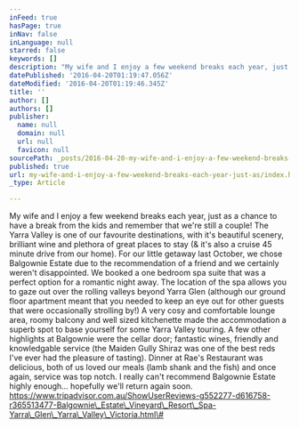 ```yaml
---
inFeed: true
hasPage: true
inNav: false
inLanguage: null
starred: false
keywords: []
description: "My wife and I enjoy a few weekend breaks each year, just as a chance to have a break from the kids and remember that we're still a couple! The Yarra Valley is one of our favourite destinations, with it's beautiful scenery, brilliant wine and plethora of great places to stay (& it's also a cruise 45 minute drive from our home). For our little getaway last October, we chose Balgownie Estate due to the recommendation of a friend and we certainly weren't disappointed. We booked a one bedroom spa suite that was a perfect option for a romantic night away. The location of the spa allows you to gaze out over the rolling valleys beyond Yarra Glen (although our ground floor apartment meant that you needed to keep an eye out for other guests that were occasionally strolling by!) A very cosy and comfortable lounge area, roomy balcony and well sized kitchenette made the accommodation a superb spot to base yourself for some Yarra Valley touring. A few other highlights at Balgownie were the cellar door; fantastic wines, friendly and knowledgable service (the Maiden Gully Shiraz was one of the best reds I've ever had the pleasure of tasting). Dinner at Rae's Restaurant was delicious, both of us loved our meals (lamb shank and the fish) and once again, service was top notch. I really can't recommend Balgownie Estate highly enough... hopefully we'll return again soon. https://www.tripadvisor.com.au/ShowUserReviews-g552277-d616758-r365513477-Balgownie_Estate_Vineyard_Resort_Spa-Yarra_Glen_Yarra_Valley_Victoria.html#"
datePublished: '2016-04-20T01:19:47.056Z'
dateModified: '2016-04-20T01:19:46.345Z'
title: ''
author: []
authors: []
publisher:
  name: null
  domain: null
  url: null
  favicon: null
sourcePath: _posts/2016-04-20-my-wife-and-i-enjoy-a-few-weekend-breaks-each-year-just-as.md
published: true
url: my-wife-and-i-enjoy-a-few-weekend-breaks-each-year-just-as/index.html
_type: Article

---
```

My wife and I enjoy a few weekend breaks each year, just as a chance to have a break from the kids and remember that we're still a couple! The Yarra Valley is one of our favourite destinations, with it's beautiful scenery, brilliant wine and plethora of great places to stay (& it's also a cruise 45 minute drive from our home). For our little getaway last October, we chose Balgownie Estate due to the recommendation of a friend and we certainly weren't disappointed. We booked a one bedroom spa suite that was a perfect option for a romantic night away. The location of the spa allows you to gaze out over the rolling valleys beyond Yarra Glen (although our ground floor apartment meant that you needed to keep an eye out for other guests that were occasionally strolling by!) A very cosy and comfortable lounge area, roomy balcony and well sized kitchenette made the accommodation a superb spot to base yourself for some Yarra Valley touring. A few other highlights at Balgownie were the cellar door; fantastic wines, friendly and knowledgable service (the Maiden Gully Shiraz was one of the best reds I've ever had the pleasure of tasting). Dinner at Rae's Restaurant was delicious, both of us loved our meals (lamb shank and the fish) and once again, service was top notch. I really can't recommend Balgownie Estate highly enough... hopefully we'll return again soon. https://www.tripadvisor.com.au/ShowUserReviews-g552277-d616758-r365513477-Balgownie\_Estate\_Vineyard\_Resort\_Spa-Yarra\_Glen\_Yarra\_Valley\_Victoria.html\#